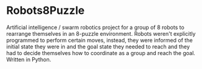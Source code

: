 # Robots8Puzzle
Artificial intelligence / swarm robotics project for a group of 8 robots to rearrange themselves in an 8-puzzle environment. Robots weren't explicitly programmed to perform certain moves, instead, they were informed of the initial state they were in and the goal state they needed to reach and they had to decide themselves how to coordinate as a group and reach the goal. Written in Python.
